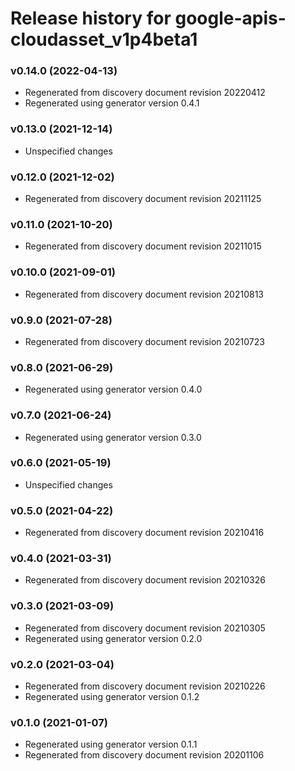 # Release history for google-apis-cloudasset_v1p4beta1

### v0.14.0 (2022-04-13)

* Regenerated from discovery document revision 20220412
* Regenerated using generator version 0.4.1

### v0.13.0 (2021-12-14)

* Unspecified changes

### v0.12.0 (2021-12-02)

* Regenerated from discovery document revision 20211125

### v0.11.0 (2021-10-20)

* Regenerated from discovery document revision 20211015

### v0.10.0 (2021-09-01)

* Regenerated from discovery document revision 20210813

### v0.9.0 (2021-07-28)

* Regenerated from discovery document revision 20210723

### v0.8.0 (2021-06-29)

* Regenerated using generator version 0.4.0

### v0.7.0 (2021-06-24)

* Regenerated using generator version 0.3.0

### v0.6.0 (2021-05-19)

* Unspecified changes

### v0.5.0 (2021-04-22)

* Regenerated from discovery document revision 20210416

### v0.4.0 (2021-03-31)

* Regenerated from discovery document revision 20210326

### v0.3.0 (2021-03-09)

* Regenerated from discovery document revision 20210305
* Regenerated using generator version 0.2.0

### v0.2.0 (2021-03-04)

* Regenerated from discovery document revision 20210226
* Regenerated using generator version 0.1.2

### v0.1.0 (2021-01-07)

* Regenerated using generator version 0.1.1
* Regenerated from discovery document revision 20201106

